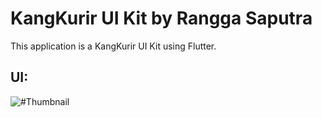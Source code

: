 # KangKurir UI Kit by Rangga Saputra

This application is a KangKurir UI Kit using Flutter.

## UI:
![#Thumbnail](https://user-images.githubusercontent.com/34878649/151729171-0ed764c1-e29a-4c8d-9c85-19886d6c21c6.png)
